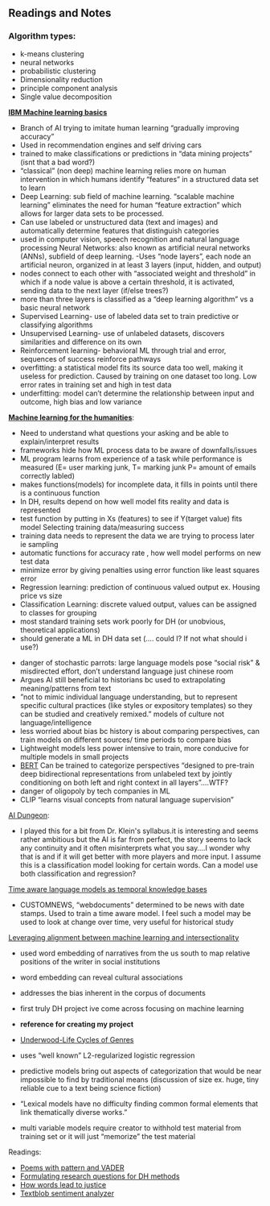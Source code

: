 ## Readings and Notes
### Algorithm types:
- k-means clustering
- neural networks
- probabilistic clustering
- Dimensionality reduction
- principle component analysis
- Single value decomposition

[**IBM Machine learning basics**](https://www.ibm.com/cloud/learn/machine-learning)
- Branch of AI trying to imitate human learning “gradually improving accuracy”
- Used in recommendation engines and self driving cars
- trained to make classifications or predictions in “data mining projects”  (isnt that a bad word?)
- “classical” (non deep) machine learning relies more on human intervention in which humans identify “features” in a structured data set to learn
- Deep Learning: sub field of machine learning. “scalable machine learning” eliminates the need for human “feature extraction”  which allows for larger data sets to be processed. 
- Can use labeled or unstructured data (text and images) and automatically determine features that distinguish categories 
- used in computer vision, speech recognition and natural language processing
Neural Networks: also known as artificial neural networks (ANNs), subfield of deep learning. -Uses “node layers”,  each node an artificial neuron, organized in at least 3 layers (input, hidden, and output)
- nodes connect to each other with “associated weight and threshold” in which if a node value is above a certain threshold, it is activated, sending data to the next layer (if/else trees?)
- more than three layers is classified as a “deep learning algorithm” vs a basic neural network
- Supervised Learning- use of labeled data set to train predictive or classifying algorithms
- Unsupervised Learning- use of unlabeled datasets, discovers similarities and difference on its own
- Reinforcement learning- behavioral ML through trial and error, sequences of success reinforce pathways
- overfitting: a statistical model fits its source data too well, making it useless for prediction. Caused by training on one dataset too long. Low error rates in training set and high in test data
- underfitting: model can’t determine the relationship between input and outcome, high bias and low variance 

[**Machine learning for the humanities**](https://latex-ninja.com/2020/10/25/machine-learning-for-the-humanities-a-very-short-introduction-and-a-not-so-short-reflection/):
- Need to understand what questions your asking and be able to explain/interpret results
- frameworks hide how ML process data to be aware of downfalls/issues
- ML program learns from experience of a task while performance is measured (E= user marking junk, T= marking junk P= amount of emails correctly labled)
- makes functions(models) for incomplete data, it fills in points until there is a continuous function
- In DH, results depend on how well model fits reality and data is represented
- test function by putting in Xs (features) to see if Y(target value) fits model
Selecting training data/measuring success
- training data needs to represent the data we are trying to process later ie sampling
- automatic functions for accuracy rate , how well model performs on new test data
- minimize error by giving penalties using error function like least squares error
- Regression learning: prediction of continuous valued output ex. Housing price vs size
- Classification Learning: discrete valued output, values can be assigned to classes for grouping
- most standard training sets work poorly for DH (or unobvious, theoretical applications)
- should generate a ML in DH data set (.... could I? If not what should i use?)

[**Latent spaces of culture**]:(https://tedunderwood.com/2021/10/21/latent-spaces-of-culture/)
- danger of stochastic parrots: large language models pose “social risk” & misdirected effort, don’t understand language just chinese room
- Argues AI still beneficial to historians bc used to extrapolating meaning/patterns from text
- ”not to mimic individual language understanding, but to represent specific cultural practices (like styles or expository templates) so they can be studied and creatively remixed.” models of culture not language/intelligence
- less worried about bias bc history is about comparing perspectives, can train models on different sources/ time periods to compare bias
- Lightweight models less power intensive to train, more conducive for multiple models in small projects
- [BERT](https://arxiv.org/abs/1810.04805v2) Can be trained to categorize perspectives “designed to pre-train deep bidirectional representations from unlabeled text by jointly conditioning on both left and right context in all layers”....WTF?
- danger of oligopoly by tech companies in ML
- CLIP “learns visual concepts from natural language supervision”

[AI Dungeon](https://play.aidungeon.io/main/adventurePlay?publicId=3f94167c-0083-4fe5-8db9-5b11045c1e44): 
- I played this for a bit from Dr. Klein's syllabus.it is interesting and seems rather ambitious but the AI is far from perfect, the story seems to lack any continuity and it often misinterprets what you say….I wonder why that is and if it will get better with more players and more input. I assume this is a classification model looking for certain words. Can a model use both classification and regression?

[Time aware language models as temporal knowledge bases](https://arxiv.org/abs/2106.15110)
- CUSTOMNEWS, “webdocuments” determined to be news with date stamps. Used to train a time aware model. I feel such a model may be used to look  at change over time, very useful for historical study

[Leveraging alignment between machine learning and intersectionality](https://www.sciencedirect.com/science/article/abs/pii/S0304422X21000115)
- used word embedding of narratives from the us south to map relative positions of the writer in social institutions
- word embedding can reveal cultural associations 
- addresses the bias inherent in the corpus of documents
- first truly DH project ive come across focusing on machine learning
- **reference for creating my project**

- [Underwood-Life Cycles of Genres](https://culturalanalytics.org/article/11061)
- uses “well known” L2-regularized logistic regression
- predictive models bring out aspects of categorization that would be near impossible to find by traditional means (discussion of size ex. huge, tiny reliable cue to a text being science fiction)
- “Lexical models have no difficulty finding common formal elements that link thematically diverse works.”
- multi variable models require creator to withhold test material from training set or it will just “memorize” the test material

Readings:
- [Poems with pattern and VADER](https://scholarslab.lib.virginia.edu/blog/poems-with-pattern-and-vader-part-1-quincy-troupe/)
- [Formulating research questions for DH methods](https://latex-ninja.com/2020/03/29/formulating-research-questions-for-using-dh-methods/)
- [How words lead to justice](https://www.publicbooks.org/how-words-lead-to-justice/)
- [Textblob sentiment analyzer](https://textblob.readthedocs.io/en/dev/advanced_usage.html)
